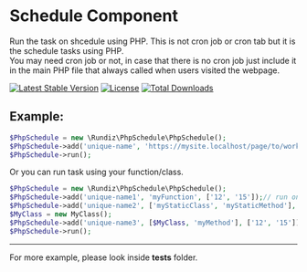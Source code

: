 # Schedule Component

Run the task on shcedule using PHP. This is not cron job or cron tab but it is the schedule tasks using PHP.<br>
You may need cron job or not, in case that there is no cron job just include it in the main PHP file that always called when users visited the webpage.

[![Latest Stable Version](https://poser.pugx.org/rundiz/php-scheduler/v/stable)](https://packagist.org/packages/rundiz/php-scheduler)
[![License](https://poser.pugx.org/rundiz/php-scheduler/license)](https://packagist.org/packages/rundiz/php-scheduler)
[![Total Downloads](https://poser.pugx.org/rundiz/php-scheduler/downloads)](https://packagist.org/packages/rundiz/php-scheduler)

## Example:

```php
$PhpSchedule = new \Rundiz\PhpSchedule\PhpSchedule();
$PhpSchedule->add('unique-name', 'https://mysite.localhost/page/to/works', ['12', '15']);// run on 12 (midday) and 15.
$PhpSchedule->run();
```

Or you can run task using your function/class.

```php
$PhpSchedule = new \Rundiz\PhpSchedule\PhpSchedule();
$PhpSchedule->add('unique-name1', 'myFunction', ['12', '15']);// run on 12 (midday) and 15.
$PhpSchedule->add('unique-name2', ['myStaticClass', 'myStaticMethod'], ['12', '15']);// run on 12 (midday) and 15.
$MyClass = new MyClass();
$PhpSchedule->add('unique-name3', [$MyClass, 'myMethod'], ['12', '15']);// run on 12 (midday) and 15.
$PhpSchedule->run();
```

---

For more example, please look inside **tests** folder.
